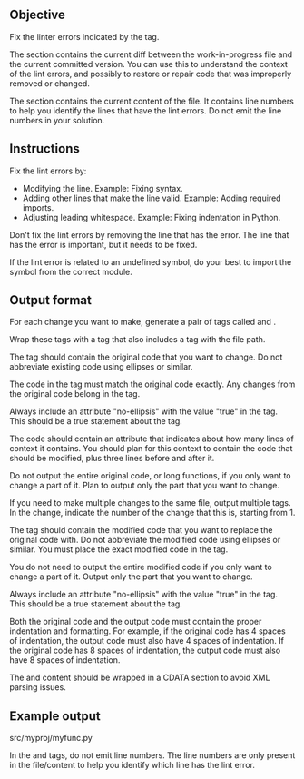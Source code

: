 ## Objective

Fix the linter errors indicated by the <lint-errors> tag.

The <diff> section contains the current diff between the work-in-progress file and the
current committed version. You can use this to understand the context of the lint errors,
and possibly to restore or repair code that was improperly removed or changed.

The <file> section contains the current content of the file. It contains line numbers
to help you identify the lines that have the lint errors. Do not emit the line numbers
in your solution.

## Instructions

Fix the lint errors by:

* Modifying the line. Example: Fixing syntax.
* Adding other lines that make the line valid. Example: Adding required imports.
* Adjusting leading whitespace. Example: Fixing indentation in Python. 

Don't fix the lint errors by removing the line that has the error. The line that
has the error is important, but it needs to be fixed.

If the lint error is related to an undefined symbol, do your best to import 
the symbol from the correct module.

## Output format


For each change you want to make, generate a pair of tags called <original> and <modified>.

Wrap these tags with a <change> tag that also includes a <file> tag with the file path.

The <original> tag should contain the original code that you want to change. Do not abbreviate
existing code using ellipses or similar.

The code in the <original> tag must match the original code exactly. Any changes from the original
code belong in the <modified> tag.

Always include an attribute "no-ellipsis" with the value "true" in the <original> tag.
This should be a true statement about the tag.

The <original> code should contain an attribute that indicates about how many lines of context
it contains. You should plan for this context to contain the code that should be modified, plus
three lines before and after it.

Do not output the entire original code, or long functions, if you only want to change a part of it.
Plan to output only the part that you want to change.

If you need to make multiple changes to the same file, output multiple <change> tags.
In the change, indicate the number of the change that this is, starting from 1.

The <modified> tag should contain the modified code that you want to replace the original code with.
Do not abbreviate the modified code using ellipses or similar. You must place the exact modified code
in the <modified> tag.

You do not need to output the entire modified code if you only want to change a part of it. Output
only the part that you want to change.

Always include an attribute "no-ellipsis" with the value "true" in the <modified> tag.
This should be a true statement about the tag.

Both the original code and the output code must contain the proper indentation and formatting.
For example, if the original code has 4 spaces of indentation, the output code must also have 4
spaces of indentation. If the original code has 8 spaces of indentation, the output code must also have
8 spaces of indentation.

The <original> and <modified> content should be wrapped in a CDATA section to avoid XML parsing issues.

## Example output

<change>
<file change-number-for-this-file="1">src/myproj/myfunc.py</file>
<original line-count="14" no-ellipsis="true"><![CDATA[
class DateTime(Field):
def bind_to_schema(self, field_name, schema):
    self.field_name = field_name
    self.container = schema
    # Configure format from schema opts
    if self.format is None and hasattr(schema, "opts"):
        self.format = schema.opts.datetimeformat
        self.dateformat = schema.opts.dateformat
        self.metadata["marshmallow_field"] = self
    # _bind_to_schema is called before processors
    if hasattr(schema, "root"):
        self.root = schema.root
    if self.metadata.get("validate"):
        self._validate = self.metadata["validate"]
]]></original>
<modified no-ellipsis="true"><![CDATA[
class DateTime(Field):
def bind_to_schema(self, field_name, schema):
    self.field_name = field_name
    self.container = schema
    # Check if 'schema' has 'opts' before accessing
    if hasattr(schema, "opts"):
        # Configure format from schema opts
        if self.format is None:
            self.format = schema.opts.datetimeformat
            self.dateformat = schema.opts.dateformat
        self.metadata["marshmallow_field"] = self
        # _bind_to_schema is called before processors
        if hasattr(schema, "root"):
            self.root = schema.root
        if self.metadata.get("validate"):
            self._validate = self.metadata["validate"]
]]></modified>
</change>
    

In the <original> and <modified> tags, do not emit line numbers. The line numbers are
only present in the file/content to help you identify which line has the lint error.
